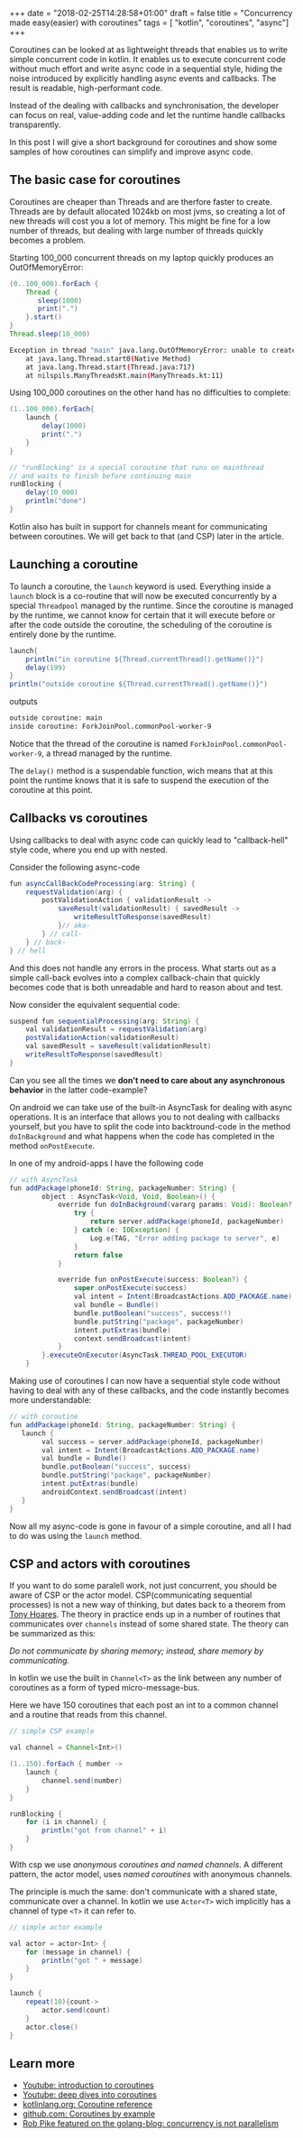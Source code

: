 +++
date = "2018-02-25T14:28:58+01:00"
draft = false
title = "Concurrency made easy(easier) with coroutines"
tags        = [ "kotlin", "coroutines", "async"]
+++


Coroutines can be looked at as lightweight threads that enables us to write simple 
concurrent code in kotlin. It enables us to execute concurrent code without much 
effort and write async code in a sequential style, 
hiding the noise introduced by explicitly handling async events and callbacks. The result is 
readable, high-performant code.

Instead of the dealing with callbacks and synchronisation, the developer can focus on real, 
value-adding code and let the runtime handle callbacks transparently.

In this post I will give a short background for coroutines and show some samples of 
how coroutines can simplify and improve async code. 


## The basic case for coroutines

Coroutines are cheaper than Threads and are therfore faster to create. Threads are by default 
allocated 1024kb on most jvms, so creating a lot of new threads will cost you
a lot of memory. This might be fine for a low number of threads, but dealing with large number of
threads quickly becomes a problem. 

Starting 100_000 concurrent threads on my laptop quickly produces an OutOfMemoryError:
```java
(0..100_000).forEach {
    Thread {
       sleep(1000)
       print(".")
    }.start()
}
Thread.sleep(10_000)
```


```bash
Exception in thread "main" java.lang.OutOfMemoryError: unable to create new native thread
	at java.lang.Thread.start0(Native Method)
	at java.lang.Thread.start(Thread.java:717)
	at nilspils.ManyThreadsKt.main(ManyThreads.kt:11)
```

Using 100_000 coroutines on the other hand has no difficulties to complete:

```java
(1..100_000).forEach{
    launch {
        delay(1000)
        print(".")
    }
}

// "runBlocking" is a special coroutine that runs on mainthread 
// and waits to finish before continuing main
runBlocking { 
    delay(10_000)   
    println("done")
}
```

Kotlin also has built in support for channels meant for communicating between coroutines. We will get back to that (and CSP) later in the article.

## Launching a coroutine

To launch a coroutine, the `launch` keyword is used. Everything inside a `launch` block is a co-routine that will now be 
executed concurrently by a special `Threadpool` managed by the runtime. Since the coroutine is managed by the runtime, we cannot know for certain
that it will execute before or after the code outside the coroutine, the scheduling of the coroutine is entirely done by the runtime. 

```java
launch{
    println("in coroutine ${Thread.currentThread().getName()}") 
    delay(199)
}
println("outside coroutine ${Thread.currentThread().getName()}") 
```
outputs  
```bash
outside coroutine: main
inside coroutine: ForkJoinPool.commonPool-worker-9
```
Notice that the thread of the coroutine is named `ForkJoinPool.commonPool-worker-9`, a thread managed by the runtime. 

The `delay()` method is a suspendable function, wich means that at this point the runtime knows that it is safe to suspend the execution of the coroutine at this point. 


## Callbacks vs coroutines

Using callbacks to deal with async code can quickly lead to "callback-hell" style code, where you end up with 
nested. 

Consider the following async-code 
```java
fun asyncCallBackCodeProcessing(arg: String) {
    requestValidation(arg) {
        postValidationAction { validationResult ->
            saveResult(validationResult) { savedResult ->
                writeResultToResponse(savedResult)
            }// aka-
        } // call-
    } // back-
} // hell
```

And this does not handle any errors in the process. What starts out as a simple call-back evolves into a complex callback-chain
that quickly becomes code that is both unreadable and hard to reason about and test. 

Now consider the equivalent sequential code:

```java
suspend fun sequentialProcessing(arg: String) {
    val validationResult = requestValidation(arg)
    postValidationAction(validationResult)
    val savedResult = saveResult(validationResult)
    writeResultToResponse(savedResult)
}
```

Can you see all the times we __don't need to care about any asynchronous behavior__ in the latter code-example?

On android we can take use of the built-in AsyncTask for dealing with async operations. It is an interface that allows you 
 to not dealing with callbacks yourself, but you have to split the code into backtround-code in the method 
  `doInBackground` and what happens when the code has completed in the method `onPostExecute`. 
 

In one of my android-apps I have the following code

```java
// with AsyncTask
fun addPackage(phoneId: String, packageNumber: String) {
        object : AsyncTask<Void, Void, Boolean>() {
            override fun doInBackground(vararg params: Void): Boolean? {
                try {
                    return server.addPackage(phoneId, packageNumber)
                } catch (e: IOException) {
                    Log.e(TAG, "Error adding package to server", e)
                }
                return false
            }

            override fun onPostExecute(success: Boolean?) {
                super.onPostExecute(success)
                val intent = Intent(BroadcastActions.ADD_PACKAGE.name)
                val bundle = Bundle()
                bundle.putBoolean("success", success!!)
                bundle.putString("package", packageNumber)
                intent.putExtras(bundle)
                context.sendBroadcast(intent)
            }
        }.executeOnExecutor(AsyncTask.THREAD_POOL_EXECUTOR)
    }    
```

Making use of coroutines I can now have a sequential style code without having to deal with any of these callbacks, and the 
code instantly becomes more understandable:

```java
// with coroutine 
fun addPackage(phoneId: String, packageNumber: String) {
   launch {
        val success = server.addPackage(phoneId, packageNumber)
        val intent = Intent(BroadcastActions.ADD_PACKAGE.name)
        val bundle = Bundle()
        bundle.putBoolean("success", success)
        bundle.putString("package", packageNumber)
        intent.putExtras(bundle)
        androidContext.sendBroadcast(intent)
   }
}
```

Now all my async-code is gone in favour of a simple coroutine, and all I had to do was using the `launch` method.

## CSP and actors with coroutines

If you want to do some paralell work, not just concurrent, you should be aware of CSP or the actor model. CSP(communicating sequential processes)
is not a new way of thinking, but dates back to a theorem from [Tony Hoares](http://www.usingcsp.com/). The theory in practice ends up in a number of 
routines that communicates over `channels` instead of some shared state. The theory can be summarized as this:

_Do not communicate by sharing memory; instead, share memory by communicating._

In kotlin we use the built in `Channel<T>` as the link between any number of coroutines as a form of typed micro-message-bus. 

Here we have 150 coroutines that each post an int to a common channel and a routine that reads from this channel. 

```java 
// simple CSP example

val channel = Channel<Int>()

(1..150).forEach { number ->
    launch {
        channel.send(number)
    }
}

runBlocking {
    for (i in channel) {
        println("got from channel" + i)
    }
}

```

With csp we use _anonymous coroutines and named channels_. A different pattern, the actor model, uses _named coroutines_ with anonymous channels. 

The principle is much the same: don't communicate with a shared state, communicate over a channel.  In kotlin we use `Actor<T>` wich implicitly 
has a channel of type `<T>` it can refer to. 

```java 
// simple actor example

val actor = actor<Int> {
    for (message in channel) {
        println("got " + message)
    }
}

launch {
    repeat(10){count->
        actor.send(count)
    }
    actor.close()
}
```


## Learn more

* [Youtube: introduction to coroutines](https://www.youtube.com/watch?v=_hfBv0a09Jc)
* [Youtube: deep dives into coroutines](https://www.youtube.com/watch?v=YrrUCSi72E8)
* [kotlinlang.org: Coroutine reference](https://kotlinlang.org/docs/reference/coroutines.html)
* [github.com: Coroutines by example](https://github.com/Kotlin/kotlinx.coroutines/blob/master/coroutines-guide.md)
* [Rob Pike featured on the golang-blog: concurrency is not parallelism](https://blog.golang.org/concurrency-is-not-parallelism)
